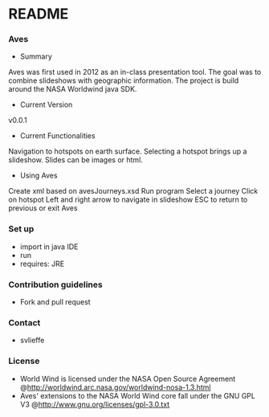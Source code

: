 # README #

### Aves ###

* Summary

Aves was first used in 2012 as an in-class presentation tool. The goal was to combine slideshows with geographic information. The project is build around the NASA Worldwind java SDK.

* Current Version

v0.0.1

* Current Functionalities

Navigation to hotspots on earth surface. Selecting a hotspot brings up a slideshow. Slides can be images or html.

* Using Aves

Create xml based on avesJourneys.xsd
Run program
Select a journey
Click on hotspot
Left and right arrow to navigate in slideshow
ESC to return to previous or exit Aves

### Set up ###

* import in java IDE
* run
* requires: JRE 

### Contribution guidelines ###

* Fork and pull request

### Contact ###

* svlieffe

### License ###

* World Wind is licensed under the NASA Open Source Agreement @http://worldwind.arc.nasa.gov/worldwind-nosa-1.3.html
* Aves' extensions to the NASA World Wind core fall under the GNU GPL V3 @http://www.gnu.org/licenses/gpl-3.0.txt
